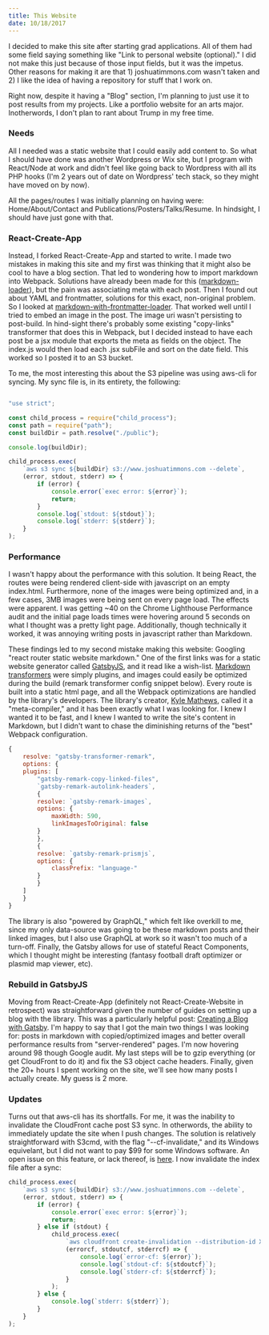 ```yaml
---
title: This Website
date: 10/18/2017
---
```

I decided to make this site after starting grad applications. All of them had some field saying something like "Link to personal website (optional)." I did not make this just because of those input fields, but it was the impetus. Other reasons for making it are that 1) joshuatimmons.com wasn't taken and 2) I like the idea of having a repository for stuff that I work on.

Right now, despite it having a "Blog" section, I'm planning to just use it to post results from my projects. Like a portfolio website for an arts major.
Inotherwords,  I don't plan to rant about Trump in my free time.

### Needs

All I needed was a static website that I could easily add content to. So what I should have done was another Wordpress or Wix site, but I program with React/Node at work and didn't feel like going back to Wordpress with all its PHP hooks (I'm 2 years out of date on Wordpress' tech stack, so they might have moved on by now).

All the pages/routes I was initially planning on having were: Home/About/Contact and Publications/Posters/Talks/Resume. In hindsight, I should have just gone with that.

### React-Create-App

Instead, I forked React-Create-App and started to write. I made two mistakes in making this site and my first was thinking that it might also be cool to have a blog section. That led to wondering how to import markdown into Webpack. Solutions have already been made for this
([markdown-loader](https://www.npmjs.com/package/markdown-loader)), but the pain was associating meta with each post. Then I found out about YAML and frontmatter, solutions for this exact, non-original problem. So I looked at [markdown-with-frontmatter-loader](https://github.com/matthewwithanm/markdown-with-front-matter-loader).
That worked well until I tried to embed an image in the post. The image uri wasn't persisting to post-build. In hind-sight there's probably some existing "copy-links" transformer that does this in Webpack, but I decided instead to have each post be a jsx module that exports the meta as fields on the object. The index.js would then load each .jsx subFile and sort on the date field. This worked so I posted it to an S3 bucket.

To me, the most interesting this about the S3 pipeline was using aws-cli for syncing. My sync file is, in its entirety, the following:

```javascript

"use strict";

const child_process = require("child_process");
const path = require("path");
const buildDir = path.resolve("./public");

console.log(buildDir);

child_process.exec(
	`aws s3 sync ${buildDir} s3://www.joshuatimmons.com --delete`,
	(error, stdout, stderr) => {
		if (error) {
			console.error(`exec error: ${error}`);
			return;
		}
		console.log(`stdout: ${stdout}`);
		console.log(`stderr: ${stderr}`);
	}
);
```

### Performance

I wasn't happy about the performance with this solution. It being React, the routes were being rendered client-side with javascript on an empty index.html. Furthermore, none of the images were being optimized and, in a few cases, 3MB images were being sent on every page load. The effects were apparent. I was getting ~40 on the Chrome Lighthouse Performance audit and the initial page loads times were hovering around 5 seconds on what I thought was a pretty light page. Additionally, though technically it worked, it was annoying writing posts in javascript rather than Markdown.

These findings led to my second mistake making this website: Googling "react router static website markdown." One of the first links was for a static website generator called [GatsbyJS](https://www.gatsbyjs.org/), and it read like a wish-list. [Markdown transformers](https://www.npmjs.com/package/gatsby-transformer-remark) were simply plugins, and images could easily be optimized during the build (remark transformer config snippet below). Every route is built into a static html page, and all the Webpack optimizations are handled by the library's developers. The library's creator, [Kyle Mathews](https://github.com/KyleAMathews), called it a "meta-compiler," and it has been exactly what I was looking for. I knew I wanted it to be fast, and I knew I wanted to write the site's content in Markdown, but I didn't want to chase the diminishing returns of the "best" Webpack configuration.

```javascript
{
	resolve: "gatsby-transformer-remark",
	options: {
	plugins: [
		"gatsby-remark-copy-linked-files",
		`gatsby-remark-autolink-headers`,
		{
		resolve: `gatsby-remark-images`,
		options: {
			maxWidth: 590,
			linkImagesToOriginal: false
		}
		},
		{
		resolve: `gatsby-remark-prismjs`,
		options: {
			classPrefix: "language-"
		}
		}
	]
	}
}
```

The library is also "powered by GraphQL," which felt like overkill to me, since my only data-source was going to be these markdown posts and their linked images, but I also use GraphQL at work so it wasn't too much of
a turn-off. Finally, the Gatsby allows for use of stateful React Components, which I thought might be interesting (fantasy football draft optimizer or plasmid map viewer, etc).

### Rebuild in GatsbyJS

Moving from React-Create-App (definitely not React-Create-Website in retrospect) was straightforward given the number of guides on setting up a blog with the library. This was a particularly helpful post:
[Creating a Blog with Gatsby](https://www.gatsbyjs.org/blog/2017-07-19-creating-a-blog-with-gatsby/).
I'm happy to say that I got the main two things I was looking for: posts in markdown with copied/optimized images and better overall performance results from "server-rendered" pages. I'm now hovering around 98 though Google audit. My last steps will be to gzip everything (or get CloudFront to do it) and fix the S3 object cache headers. Finally, given the 20+ hours I spent working on the site, we'll see how many posts I actually create.
My guess is 2 more.

### Updates

Turns out that aws-cli has its shortfalls. For me, it was the inability to invalidate the CloudFront cache post S3 sync. In otherwords, the ability to immediately update the site when I push changes. The solution is relatively straightforward with S3cmd, with the flag "--cf-invalidate," and its Windows equivelant, but I did not want to pay $99 for some Windows software. An open issue on this feature, or lack thereof, is [here](https://github.com/aws/aws-cli/issues/920). I now invalidate the index file after a sync:

```javascript
child_process.exec(
	`aws s3 sync ${buildDir} s3://www.joshuatimmons.com --delete`,
	(error, stdout, stderr) => {
		if (error) {
			console.error(`exec error: ${error}`);
			return;
		} else if (stdout) {
			child_process.exec(
				`aws cloudfront create-invalidation --distribution-id XXXXXXXXXXXXX --paths /index.html`,
				(errorcf, stdoutcf, stderrcf) => {
					console.log(`error-cf: ${error}`);
					console.log(`stdout-cf: ${stdoutcf}`);
					console.log(`stderr-cf: ${stderrcf}`);
				}
			);
		} else {
			console.log(`stderr: ${stderr}`);
		}
	}
);
```
